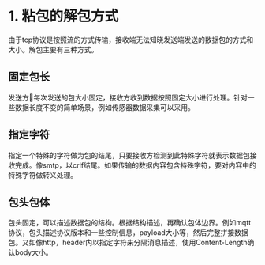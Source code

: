 # 1. 粘包的解包方式
由于tcp协议是按照流的方式传输，接收端无法知晓发送端发送的数据包的方式和大小。解包主要有三种方式。
## 固定包长
发送方每次发送的包大小固定，接收方收到数据按照固定大小进行处理。针对一些数据长度不变的简单场景，例如传感器数据采集可以采用。
## 指定字符
指定一个特殊的字符做为包的结尾，只要接收方检测到此特殊字符就表示数据包接收完成。像smtp，以crlf结尾。如果传输的数据内容包含特殊字符，要对内容中的特殊字符做转义处理。
## 包头包体
包头固定，可以描述数据包的结构。根据结构描述，再确认包体边界。例如mqtt协议，包头描述协议版本和一些控制信息，payload大小等，然后完整拼接数据包。又如像http，header内以指定字符来分隔消息描述，使用Content-Length确认body大小。
